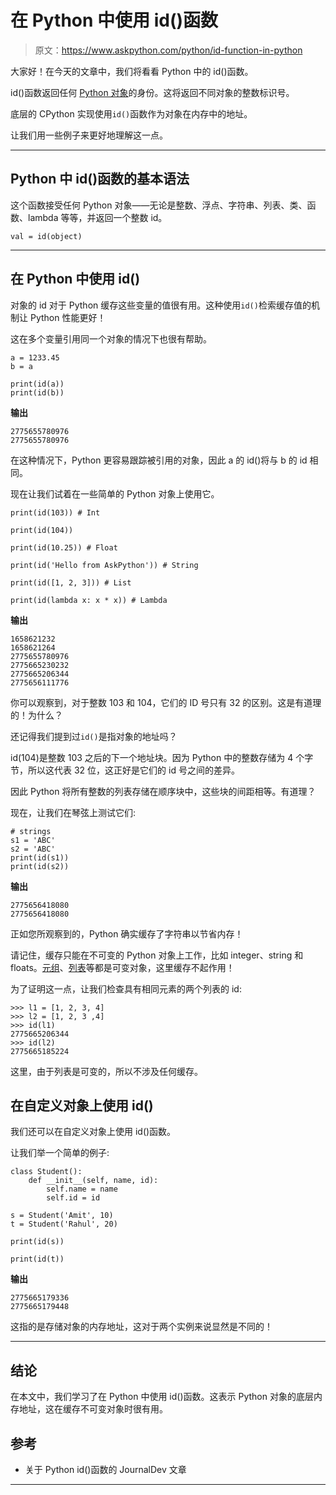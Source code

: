 # 在 Python 中使用 id()函数

> 原文：<https://www.askpython.com/python/id-function-in-python>

大家好！在今天的文章中，我们将看看 Python 中的 id()函数。

id()函数返回任何 [Python 对象](https://www.askpython.com/python/oops/python-classes-objects)的身份。这将返回不同对象的整数标识号。

底层的 CPython 实现使用`id()`函数作为对象在内存中的地址。

让我们用一些例子来更好地理解这一点。

* * *

## Python 中 id()函数的基本语法

这个函数接受任何 Python 对象——无论是整数、浮点、字符串、列表、类、函数、lambda 等等，并返回一个整数 id。

```
val = id(object)

```

* * *

## 在 Python 中使用 id()

对象的 id 对于 Python 缓存这些变量的值很有用。这种使用`id()`检索缓存值的机制让 Python 性能更好！

这在多个变量引用同一个对象的情况下也很有帮助。

```
a = 1233.45
b = a

print(id(a))
print(id(b))

```

**输出**

```
2775655780976
2775655780976

```

在这种情况下，Python 更容易跟踪被引用的对象，因此 a 的 id()将与 b 的 id 相同。

现在让我们试着在一些简单的 Python 对象上使用它。

```
print(id(103)) # Int

print(id(104))

print(id(10.25)) # Float

print(id('Hello from AskPython')) # String

print(id([1, 2, 3])) # List

print(id(lambda x: x * x)) # Lambda

```

**输出**

```
1658621232
1658621264
2775655780976
2775665230232
2775665206344
2775656111776

```

你可以观察到，对于整数 103 和 104，它们的 ID 号只有 32 的区别。这是有道理的！为什么？

还记得我们提到过`id()`是指对象的地址吗？

id(104)是整数 103 之后的下一个地址块。因为 Python 中的整数存储为 4 个字节，所以这代表 32 位，这正好是它们的 id 号之间的差异。

因此 Python 将所有整数的列表存储在顺序块中，这些块的间距相等。有道理？

现在，让我们在琴弦上测试它们:

```
# strings
s1 = 'ABC'
s2 = 'ABC'
print(id(s1))
print(id(s2))

```

**输出**

```
2775656418080
2775656418080

```

正如您所观察到的，Python 确实缓存了字符串以节省内存！

请记住，缓存只能在不可变的 Python 对象上工作，比如 integer、string 和 floats。[元组](https://www.askpython.com/python/tuple/python-tuple)、[列表](https://www.askpython.com/python/list/concatenate-multiple-lists-in-python)等都是可变对象，这里缓存不起作用！

为了证明这一点，让我们检查具有相同元素的两个列表的 id:

```
>>> l1 = [1, 2, 3, 4]
>>> l2 = [1, 2, 3 ,4]
>>> id(l1)
2775665206344
>>> id(l2)
2775665185224

```

这里，由于列表是可变的，所以不涉及任何缓存。

## 在自定义对象上使用 id()

我们还可以在自定义对象上使用 id()函数。

让我们举一个简单的例子:

```
class Student():
    def __init__(self, name, id):
        self.name = name
        self.id = id

s = Student('Amit', 10)
t = Student('Rahul', 20)

print(id(s))

print(id(t))

```

**输出**

```
2775665179336
2775665179448

```

这指的是存储对象的内存地址，这对于两个实例来说显然是不同的！

* * *

## 结论

在本文中，我们学习了在 Python 中使用 id()函数。这表示 Python 对象的底层内存地址，这在缓存不可变对象时很有用。

## 参考

*   关于 Python id()函数的 JournalDev 文章

* * *